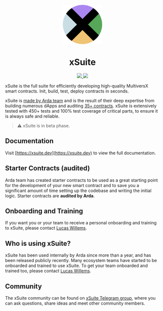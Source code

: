 <p align="center">
  <img src="https://raw.githubusercontent.com/arda-org/xSuite/main/Logo.png" height="128">
  <h1 align="center">xSuite</h1>
</p>

<p align="center">
  <a href="https://arda.run">
    <img src="https://img.shields.io/badge/MADE%20BY%20ARDA-000000.svg?style=for-the-badge">
  </a>
  <a href="https://t.me/xSuite_js">
    <img src="https://img.shields.io/badge/Join%20on%20telegram-blue.svg?style=for-the-badge&logo=Telegram&logoColor=ffffff">
  </a>
</p>

xSuite is the full suite for efficiently developing high-quality MultiversX smart contracts. Init, build, test, deploy contracts in seconds.

xSuite is [made by Arda team](https://arda.run) and is the result of their deep expertise from building numerous dApps and auditing [35+ contracts](https://arda.run/audits). xSuite is extensively tested with 450+ tests and 100% test coverage of critical parts, to ensure it is always safe and reliable.

> :warning: xSuite is in beta phase.

## Documentation

Visit [https://xsuite.dev](https://xsuite.dev) to view the full documentation.

## Starter Contracts (audited)

Arda team has created starter contracts to be used as a great starting point for the development of your new smart contract and to save you a significant amount of time setting up the codebase and writing the initial logic. Starter contracts are **audited by Arda**.

## Onboarding and Training

If you want you or your team to receive a personal onboarding and training to xSuite, please contact [Lucas Willems](https://t.me/LucasWillems).

## Who is using xSuite?

xSuite has been used internally by Arda since more than a year, and has been released publicly recently. Many ecosystem teams have started to be onboarded and trained to use xSuite. To get your team onboarded and trained too, please contact [Lucas Willems](https://t.me/LucasWillems).

## Community

The xSuite community can be found on [xSuite Telegram group](https://t.me/xSuite_js), where you can ask questions, share ideas and meet other community members.
